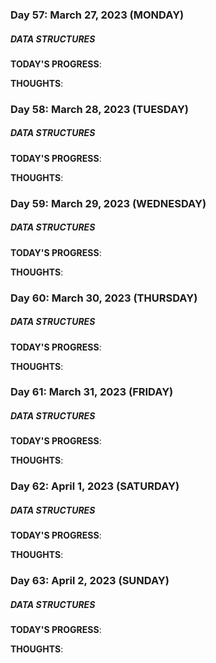 ### Day 57: March 27, 2023 (MONDAY)

##### DATA STRUCTURES

**TODAY'S PROGRESS**:

**THOUGHTS**:

### Day 58: March 28, 2023 (TUESDAY)

##### DATA STRUCTURES

**TODAY'S PROGRESS**:

**THOUGHTS**:

### Day 59: March 29, 2023 (WEDNESDAY)

##### DATA STRUCTURES

**TODAY'S PROGRESS**:

**THOUGHTS**:

### Day 60: March 30, 2023 (THURSDAY)

##### DATA STRUCTURES

**TODAY'S PROGRESS**:

**THOUGHTS**:

### Day 61: March 31, 2023 (FRIDAY)

##### DATA STRUCTURES

**TODAY'S PROGRESS**:

**THOUGHTS**:

### Day 62: April 1, 2023 (SATURDAY)

##### DATA STRUCTURES

**TODAY'S PROGRESS**:

**THOUGHTS**:

### Day 63: April 2, 2023 (SUNDAY)

##### DATA STRUCTURES

**TODAY'S PROGRESS**:

**THOUGHTS**:
